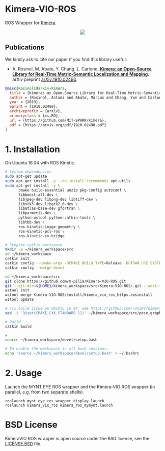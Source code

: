 # Kimera-VIO-ROS

ROS Wrapper for [Kimera](https://github.com/MIT-SPARK/Kimera).

<div align="center">
    <img src="docs/media/Kimera-VIO-ROS_mesh.gif">
</div>

## Publications

We kindly ask to cite our paper if you find this library useful:

 - A. Rosinol, M. Abate, Y. Chang, L. Carlone. [**Kimera: an Open-Source Library for Real-Time Metric-Semantic Localization and Mapping**](https://arxiv.org/abs/1910.02490). arXiv preprint [arXiv:1910.02490](https://arxiv.org/abs/1910.02490).
 ```bibtex
 @misc{Rosinol19arxiv-Kimera,
   title = {Kimera: an Open-Source Library for Real-Time Metric-Semantic Localization and Mapping},
   author = {Rosinol, Antoni and Abate, Marcus and Chang, Yun and Carlone, Luca},
   year = {2019},
   eprint = {1910.02490},
   archiveprefix = {arXiv},
   primaryclass = {cs.RO},
   url = {https://github.com/MIT-SPARK/Kimera},
   pdf = {https://arxiv.org/pdf/1910.02490.pdf}
 }
```

# 1. Installation

On Ubuntu 16.04 with ROS Kinetic.

```bash
# System dependencies
sudo apt-get update
sudo apt-get install -y --no-install-recommends apt-utils
sudo apt-get install -y \
      cmake build-essential unzip pkg-config autoconf \
      libboost-all-dev \
      libjpeg-dev libpng-dev libtiff-dev \
      libvtk5-dev libgtk2.0-dev \
      libatlas-base-dev gfortran \
      libparmetis-dev \
      python-wstool python-catkin-tools \
      libtbb-dev \
      ros-kinetic-image-geometry \
      ros-kinetic-pcl-ros \
      ros-kinetic-cv-bridge

# Prepare catkin workspace
mkdir -p ~/kimera_workspace/src
cd ~/kimera_workspace
catkin init
catkin config --cmake-args -DCMAKE_BUILD_TYPE=Release -DGTSAM_USE_SYSTEM_EIGEN=ON
catkin config --merge-devel

cd ~/kimera_workspace/src
git clone https://github.com/m-pilia/Kimera-VIO-ROS.git
git --git-dir=${HOME}/kimera_workspace/src/Kimera-VIO-ROS/.git --work-tree=${HOME}/kimera_workspace/src/Kimera-VIO-ROS checkout mynt-eye-s
wstool init
wstool merge Kimera-VIO-ROS/install/kimera_vio_ros_https.rosinstall
wstool update

# Fix build issue on Ubuntu 16.04, see https://github.com/ToniRV/kimera_rviz_markers/issues/1
sed -i '3iset(CMAKE_CXX_STANDARD 11)' ~/kimera_workspace/src/pose_graph_tools/CMakeLists.txt ~/kimera_workspace/src/kimera_rviz_markers/CMakeLists.txt

# Build
catkin build

# 
source ~/kimera_workspace/devel/setup.bash

# To enable the workspace in all bash sessions:
echo 'source ~/kimera_workspace/devel/setup.bash' > ~/.bashrc
```

# 2. Usage

Launch the MYNT EYE ROS wrapper and the Kimera-VIO ROS wrapper (in parallel, e.g. from two separate shells).
```
roslaunch mynt_eye_ros_wrapper display.launch
roslaunch kimera_vio_ros kimera_ros_mymynt.launch
```

# BSD License
KimeraVIO ROS wrapper is open source under the BSD license, see the [LICENSE.BSD](./LICENSE.BSD) file.
